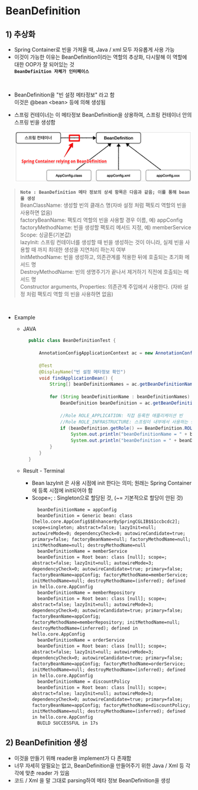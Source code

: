 <link href="../md_config/style.css" rel="stylesheet">

# BeanDefinition

## 1) 추상화

- Spring Container로 빈을 가져올 때, Java / xml 모두 자유롭게 사용 가능
- 이것이 가능한 이유는 BeanDefinition이라는 역할의 추상화, 다시말해 이 역할에 대한 OOP가 잘 되어있는 것  
  **`BeanDefinition 자체가 인터페이스`**

<br>

- BeanDefinition을 "빈 설정 메타정보" 라고 함  
  이것은 @bean \<bean> 등에 의해 생성됨
- 스프링 컨테이너는 이 메타정보 BeanDefinition을 상용하여, 스프링 컨테이너 안의 스프링 빈을 생성함

  <img src='images/2021-08-19-20-10-45.png' />

> **`Note : BeanDefinition 메타 정보의 상세 항목은 다음과 같음; 이를 통해 bean을 생성`**  
> BeanClassName: 생성할 빈의 클래스 명(자바 설정 처럼 팩토리 역할의 빈을 사용하면 없음)  
> factoryBeanName: 팩토리 역할의 빈을 사용할 경우 이름, 예) appConfig  
> factoryMethodName: 빈을 생성할 팩토리 메서드 지정, 예) memberService  
> Scope: 싱글톤(기본값)  
> lazyInit: 스프링 컨테이너를 생성할 때 빈을 생성하는 것이 아니라, 실제 빈을 사용할 때 까지 최대한 생성을 지연처리 하는지 여부  
> InitMethodName: 빈을 생성하고, 의존관계를 적용한 뒤에 호출되는 초기화 메서드 명  
> DestroyMethodName: 빈의 생명주기가 끝나서 제거하기 직전에 호출되는 메서드 명  
> Constructor arguments, Properties: 의존관계 주입에서 사용한다. (자바 설정 처럼 팩토리 역할 의 빈을 사용하면 없음)

<br>

- Example

  - JAVA

    ```JAVA
      public class BeanDefinitionTest {

          AnnotationConfigApplicationContext ac = new AnnotationConfigApplicationContext(AppConfig.class);

          @Test
          @DisplayName("빈 설정 메타정보 확인")
          void findApplicationBean() {
              String[] beanDefinitionNames = ac.getBeanDefinitionNames();

              for (String beanDefinitionName : beanDefinitionNames) {
                  BeanDefinition beanDefinition = ac.getBeanDefinition(beanDefinitionName);

                  //Role ROLE_APPLICATION: 직접 등록한 애플리케이션 빈
                  //Role ROLE_INFRASTRUCTURE: 스프링이 내부에서 사용하는 빈
                  if (beanDefinition.getRole() == BeanDefinition.ROLE_APPLICATION) {
                      System.out.println("beanDefinitionName = " + beanDefinitionName);
                      System.out.println("beanDefinition = " + beanDefinition);}
              }
          }
      }
    ```

  - Result - Terminal
    - Bean lazyInit 은 사용 시점에 init 한다는 의미; 원래는 Spring Container에 등록 시점에 init되어야 함
    - Scope=; : Singleton으로 할당된 것, (~= 기본적으로 할당이 안된 것)
      ```TEXT
        beanDefinitionName = appConfig
        beanDefinition = Generic bean: class [hello.core.AppConfig$$EnhancerBySpringCGLIB$$1ccbcdc2]; scope=singleton; abstract=false; lazyInit=null; autowireMode=0; dependencyCheck=0; autowireCandidate=true; primary=false; factoryBeanName=null; factoryMethodName=null; initMethodName=null; destroyMethodName=null
        beanDefinitionName = memberService
        beanDefinition = Root bean: class [null]; scope=; abstract=false; lazyInit=null; autowireMode=3; dependencyCheck=0; autowireCandidate=true; primary=false; factoryBeanName=appConfig; factoryMethodName=memberService; initMethodName=null; destroyMethodName=(inferred); defined in hello.core.AppConfig
        beanDefinitionName = memberRepository
        beanDefinition = Root bean: class [null]; scope=; abstract=false; lazyInit=null; autowireMode=3; dependencyCheck=0; autowireCandidate=true; primary=false; factoryBeanName=appConfig; factoryMethodName=memberRepository; initMethodName=null; destroyMethodName=(inferred); defined in hello.core.AppConfig
        beanDefinitionName = orderService
        beanDefinition = Root bean: class [null]; scope=; abstract=false; lazyInit=null; autowireMode=3; dependencyCheck=0; autowireCandidate=true; primary=false; factoryBeanName=appConfig; factoryMethodName=orderService; initMethodName=null; destroyMethodName=(inferred); defined in hello.core.AppConfig
        beanDefinitionName = discountPolicy
        beanDefinition = Root bean: class [null]; scope=; abstract=false; lazyInit=null; autowireMode=3; dependencyCheck=0; autowireCandidate=true; primary=false; factoryBeanName=appConfig; factoryMethodName=discountPolicy; initMethodName=null; destroyMethodName=(inferred); defined in hello.core.AppConfig
        BUILD SUCCESSFUL in 17s
      ```

## 2) BeanDefinition 생성
- 이것을 만들기 위해 reader용 implement가 다 존재함
- 너무 자세히 알필요는 없고, BeanDefinition을 만들어주기 위한 Java / Xml 등 각각에 맞춘 reader 가 있음
- 코드 / Xml 을 말 그대로 parsing하여 메타 정보 BeanDefinition을 생성